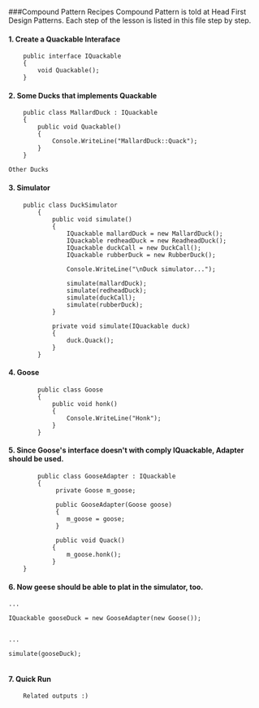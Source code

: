 ###Compound Pattern Recipes
Compound Pattern is told at Head First Design Patterns. 
Each step of the lesson is listed in this file step by step.
#### 1. Create a Quackable Interaface

```   
    public interface IQuackable
    {
        void Quackable(); 
    }

```

#### 2. Some Ducks that implements Quackable

```   
    public class MallardDuck : IQuackable
    {
        public void Quackable()
        {
            Console.WriteLine("MallardDuck::Quack");
        }
    }

```

``` 
Other Ducks 
```

#### 3. Simulator

```   
    public class DuckSimulator
        {
            public void simulate()
            {
                IQuackable mallardDuck = new MallardDuck();
                IQuackable redheadDuck = new ReadheadDuck();
                IQuackable duckCall = new DuckCall();
                IQuackable rubberDuck = new RubberDuck();
                
                Console.WriteLine("\nDuck simulator...");
                
                simulate(mallardDuck);
                simulate(redheadDuck);
                simulate(duckCall);
                simulate(rubberDuck);
            }
    
            private void simulate(IQuackable duck)
            {
                duck.Quack();
            }
        }

```

#### 4. Goose

```   
        public class Goose
        {
            public void honk()
            {
                Console.WriteLine("Honk");
            }
        }

```

#### 5. Since Goose's interface doesn't with comply IQuackable, Adapter should be used.

```   
        public class GooseAdapter : IQuackable
        {
             private Goose m_goose;

             public GooseAdapter(Goose goose)
             {
                m_goose = goose;
             }

             public void Quack()
            {
                m_goose.honk();
            }
    }

```

#### 6. Now geese should be able to plat in the simulator, too.

```
...

IQuackable gooseDuck = new GooseAdapter(new Goose());


...

simulate(gooseDuck);
   
```

#### 7. Quick Run

```
    Related outputs :)
   
```


